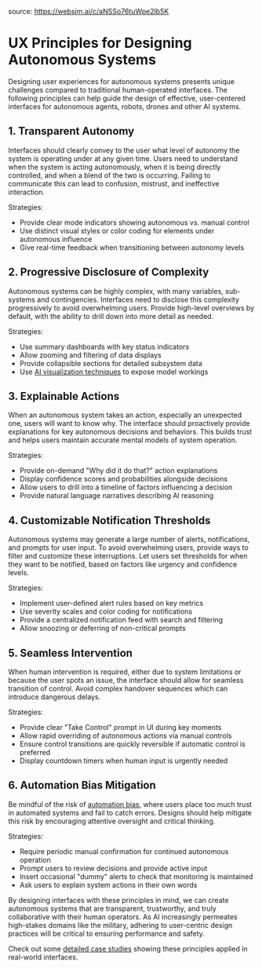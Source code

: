 source: https://websim.ai/c/aNSSo76tuWpe2lb5K

# UX Principles for Designing Autonomous Systems

Designing user experiences for autonomous systems presents unique challenges compared to traditional human-operated interfaces. The following principles can help guide the design of effective, user-centered interfaces for autonomous agents, robots, drones and other AI systems.

## 1. Transparent Autonomy

Interfaces should clearly convey to the user what level of autonomy the system is operating under at any given time. Users need to understand when the system is acting autonomously, when it is being directly controlled, and when a blend of the two is occurring. Failing to communicate this can lead to confusion, mistrust, and ineffective interaction.

Strategies:

- Provide clear mode indicators showing autonomous vs. manual control
- Use distinct visual styles or color coding for elements under autonomous influence
- Give real-time feedback when transitioning between autonomy levels

## 2. Progressive Disclosure of Complexity

Autonomous systems can be highly complex, with many variables, sub-systems and contingencies. Interfaces need to disclose this complexity progressively to avoid overwhelming users. Provide high-level overviews by default, with the ability to drill down into more detail as needed.

Strategies:

- Use summary dashboards with key status indicators
- Allow zooming and filtering of data displays
- Provide collapsible sections for detailed subsystem data
- Use [AI visualization techniques](https://mcoai.dplmi.mit.edu/dept/resources/ai-system-visualization-approaches) to expose model workings

## 3. Explainable Actions

When an autonomous system takes an action, especially an unexpected one, users will want to know why. The interface should proactively provide explanations for key autonomous decisions and behaviors. This builds trust and helps users maintain accurate mental models of system operation.

Strategies:

- Provide on-demand "Why did it do that?" action explanations
- Display confidence scores and probabilities alongside decisions
- Allow users to drill into a timeline of factors influencing a decision
- Provide natural language narratives describing AI reasoning

## 4. Customizable Notification Thresholds

Autonomous systems may generate a large number of alerts, notifications, and prompts for user input. To avoid overwhelming users, provide ways to filter and customize these interruptions. Let users set thresholds for when they want to be notified, based on factors like urgency and confidence levels.

Strategies:

- Implement user-defined alert rules based on key metrics
- Use severity scales and color coding for notifications
- Provide a centralized notification feed with search and filtering
- Allow snoozing or deferring of non-critical prompts

## 5. Seamless Intervention

When human intervention is required, either due to system limitations or because the user spots an issue, the interface should allow for seamless transition of control. Avoid complex handover sequences which can introduce dangerous delays.

Strategies:

- Provide clear "Take Control" prompt in UI during key moments
- Allow rapid overriding of autonomous actions via manual controls
- Ensure control transitions are quickly reversible if automatic control is preferred
- Display countdown timers when human input is urgently needed

## 6. Automation Bias Mitigation

Be mindful of the risk of [automation bias](https://en.wikipedia.org/wiki/Automation_bias), where users place too much trust in automated systems and fail to catch errors. Designs should help mitigate this risk by encouraging attentive oversight and critical thinking.

Strategies:

- Require periodic manual confirmation for continued autonomous operation
- Prompt users to review decisions and provide active input
- Insert occasional "dummy" alerts to check that monitoring is maintained
- Ask users to explain system actions in their own words

By designing interfaces with these principles in mind, we can create autonomous systems that are transparent, trustworthy, and truly collaborative with their human operators. As AI increasingly permeates high-stakes domains like the military, adhering to user-centric design practices will be critical to ensuring performance and safety.

Check out some [detailed case studies](https://mcoai.dplmi.mit.edu/dept/resources/autonomous-systems-ux-principles/case-studies-in-practice-detailed) showing these principles applied in real-world interfaces.